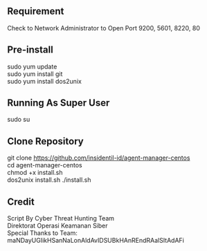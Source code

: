 ## Requirement
Check to Network Administrator to Open Port 9200, 5601, 8220, 80

## Pre-install
sudo yum update<br>
sudo yum install git<br>
sudo yum install dos2unix

## Running As Super User
sudo su

## Clone Repository
git clone https://github.com/insidentil-id/agent-manager-centos<br>
cd agent-manager-centos<br>
chmod +x install.sh<br>
dos2unix install.sh
./install.sh

## Credit
Script By Cyber Threat Hunting Team<br>
Direktorat Operasi Keamanan Siber<br>
Special Thanks to Team: maNDayUGIikHSanNaLonAldAvIDSUBkHAnREndRAalSItAdAFi
